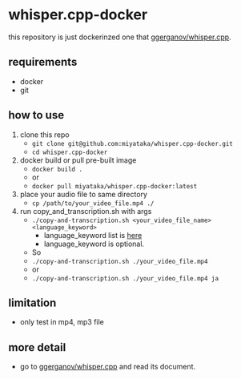 # whisper.cpp-docker

this repository is just dockerinzed one that [ggerganov/whisper.cpp](https://github.com/ggerganov/whisper.cpp).

## requirements
- docker
- git

## how to use
1. clone this repo
    - `git clone git@github.com:miyataka/whisper.cpp-docker.git`
    - `cd whisper.cpp-docker`
2. docker build or pull pre-built image
    - `docker build .`
    - or
    - `docker pull miyataka/whisper.cpp-docker:latest`
3. place your audio file to same directory
    - `cp /path/to/your_video_file.mp4 ./`
4. run copy_and_transcription.sh with args
    - `./copy-and-transcription.sh <your_video_file_name> <language_keyword>`
        - language_keyword list is [here](https://github.com/ggerganov/whisper.cpp/blob/cfc06bf8dfea876dded28cff647bd98267dfc718/whisper.cpp#L119)
        - language_keyword is optional.
    - So
    - `./copy-and-transcription.sh ./your_video_file.mp4`
    - or
    - `./copy-and-transcription.sh ./your_video_file.mp4 ja`

## limitation
- only test in mp4, mp3 file

## more detail
- go to [ggerganov/whisper.cpp](https://github.com/ggerganov/whisper.cpp) and
  read its document.
